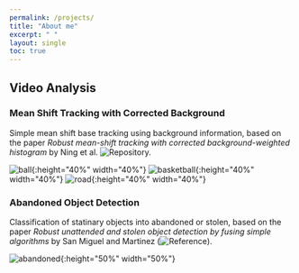 ```yaml
---
permalink: /projects/
title: "About me"
excerpt: " "
layout: single
toc: true
---
```


## Video Analysis

### Mean Shift Tracking with Corrected Background

Simple mean shift base tracking using background information, based on the paper _Robust mean-shift tracking with corrected
background-weighted histogram_ by Ning et al. ![Repository.](https://github.com/ujemd/MeanShiftTracking-CBWH)

![ball](../mst/mst_1.gif){:height="40%" width="40%"} ![basketball](../mst/mst_2.gif){:height="40%" width="40%"} ![road](../mst/mst_4.gif){:height="40%" width="40%"}

### Abandoned Object Detection

Classification of statinary objects into abandoned or stolen, based on the paper _Robust unattended and stolen object detection by fusing simple algorithms_ by San Miguel and Martinez (![Reference](https://ieeexplore.ieee.org/document/4730375)). 

![abandoned](../mst/abandoned.gif){:height="50%" width="50%"}
